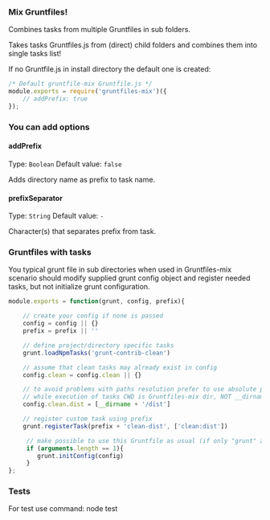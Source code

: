 ### Mix Gruntfiles!

Combines tasks from multiple Gruntfiles in sub folders.

Takes tasks Gruntfiles.js from (direct) child folders and combines them into single tasks list!

If no Gruntfile.js in install directory the default one is created:

```js
/* Default gruntfile-mix Gruntfile.js */
module.exports = require('gruntfiles-mix')({
	// addPrefix: true
});
```

### You can add options

#### addPrefix
Type: `Boolean`
Default value: `false`

Adds directory name as prefix to task name.

#### prefixSeparator
Type: `String`
Default value: `-`

Character(s) that separates prefix from task.

### Gruntfiles with tasks

You typical grunt file in sub directories when used in Gruntfiles-mix scenario should modify supplied grunt config object
and register needed tasks, but not initialize grunt configuration.

```js
module.exports = function(grunt, config, prefix){

	// create your config if none is passed
	config = config || {}
	prefix = prefix || ''

	// define project/directory specific tasks
	grunt.loadNpmTasks('grunt-contrib-clean')

	// assume that clean tasks may already exist in config
	config.clean = config.clean || {}

    // to avoid problems with paths resolution prefer to use absolute paths in tasks (using ```__dirname```)
    // while execution of tasks CWD is Gruntfiles-mix dir, NOT __dirname of current Gruntfile.
	config.clean.dist = [__dirname + '/dist']

	// register custom task using prefix
	grunt.registerTask(prefix + 'clean-dist', ['clean:dist'])

	 // make possible to use this Gruntfile as usual (if only "grunt" argument is passed)
	 if (arguments.length == 1){
	    grunt.initConfig(config)
	 }
};
```

### Tests

For test use command: node test
